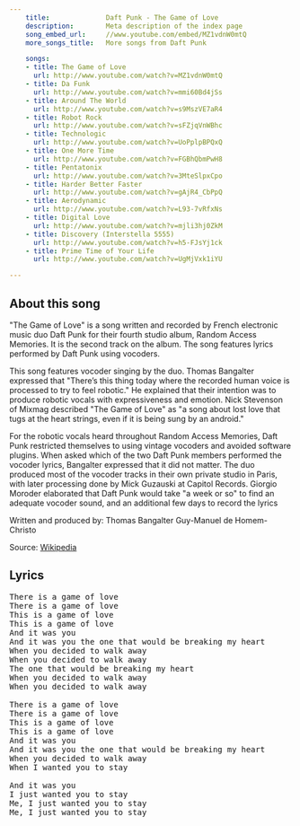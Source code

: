 ```yaml
---
    title:              Daft Punk - The Game of Love
    description:        Meta description of the index page
    song_embed_url:     //www.youtube.com/embed/MZ1vdnW0mtQ
    more_songs_title:   More songs from Daft Punk

    songs:
    - title: The Game of Love
      url: http://www.youtube.com/watch?v=MZ1vdnW0mtQ
    - title: Da Funk
      url: http://www.youtube.com/watch?v=mmi60Bd4jSs
    - title: Around The World
      url: http://www.youtube.com/watch?v=s9MszVE7aR4
    - title: Robot Rock
      url: http://www.youtube.com/watch?v=sFZjqVnWBhc
    - title: Technologic
      url: http://www.youtube.com/watch?v=UoPplpBPQxQ
    - title: One More Time
      url: http://www.youtube.com/watch?v=FGBhQbmPwH8
    - title: Pentatonix
      url: http://www.youtube.com/watch?v=3MteSlpxCpo
    - title: Harder Better Faster
      url: http://www.youtube.com/watch?v=gAjR4_CbPpQ
    - title: Aerodynamic
      url: http://www.youtube.com/watch?v=L93-7vRfxNs
    - title: Digital Love
      url: http://www.youtube.com/watch?v=mjli3hj0ZkM
    - title: Discovery (Interstella 5555)
      url: http://www.youtube.com/watch?v=h5-FJsYj1ck
    - title: Prime Time of Your Life
      url: http://www.youtube.com/watch?v=UgMjVxk1iYU

---
```



## About this song
"The Game of Love" is a song written and recorded by French electronic music duo Daft Punk for their fourth studio album, Random Access Memories.
It is the second track on the album.
The song features lyrics performed by Daft Punk using vocoders.

This song features vocoder singing by the duo.
Thomas Bangalter expressed that "There’s this thing today where the recorded human voice is processed to try to feel robotic."
He explained that their intention was to produce robotic vocals with expressiveness and emotion.
Nick Stevenson of Mixmag described "The Game of Love" as "a song about lost love that tugs at the heart strings, even if it is being sung by an android."

For the robotic vocals heard throughout Random Access Memories, Daft Punk restricted themselves to using vintage vocoders and avoided software plugins.
When asked which of the two Daft Punk members performed the vocoder lyrics, Bangalter expressed that it did not matter.
The duo produced most of the vocoder tracks in their own private studio in Paris, with later processing done by Mick Guzauski at Capitol Records.
Giorgio Moroder elaborated that Daft Punk would take "a week or so" to find an adequate vocoder sound, and an additional few days to record the lyrics

Written and produced by: Thomas Bangalter Guy-Manuel de Homem-Christo

Source: [Wikipedia](http://en.wikipedia.org/wiki/The_Game_of_Love_%28Daft_Punk_song%29)

## Lyrics
<pre>
There is a game of love
There is a game of love
This is a game of love
This is a game of love
And it was you
And it was you the one that would be breaking my heart
When you decided to walk away
When you decided to walk away
The one that would be breaking my heart
When you decided to walk away
When you decided to walk away

There is a game of love
There is a game of love
This is a game of love
This is a game of love
And it was you
And it was you the one that would be breaking my heart
When you decided to walk away
When I wanted you to stay

And it was you
I just wanted you to stay
Me, I just wanted you to stay
Me, I just wanted you to stay
</pre>